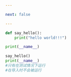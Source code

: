 ```yaml
---

next: false

---
```




<BlogInfo id="744"/>

```python
def say_hello():
    print("hello world!!!")

print(__name__)

say_hello()
print(__name__)
#只有在测试情况下运行
#在导入时不会被运行

```



<ActionBox />
